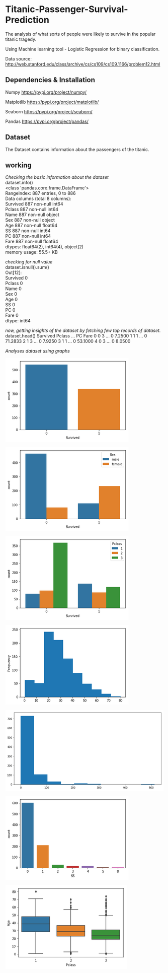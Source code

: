 # Titanic-Passenger-Survival-Prediction
The analysis of what sorts of people were likely to survive in the popular titanic tragedy.

Using Machine learning tool - Logistic Regression for binary classification.

Data source: http://web.stanford.edu/class/archive/cs/cs109/cs109.1166/problem12.html 

## Dependencies & Installation
Numpy https://pypi.org/project/numpy/

Matplotlib https://pypi.org/project/matplotlib/

Seaborn https://pypi.org/project/seaborn/

Pandas https://pypi.org/project/pandas/

## Dataset
The Dataset contains information about the passengers of the titanic.


## working 
*Checking the basic information about the dataset* <br>
dataset.info()<br>
<class 'pandas.core.frame.DataFrame'><br>
RangeIndex: 887 entries, 0 to 886<br>
Data columns (total 8 columns):<br>
Survived    887 non-null int64<br>
Pclass      887 non-null int64<br>
Name        887 non-null object<br>
Sex         887 non-null object<br>
Age         887 non-null float64<br>
SS          887 non-null int64<br>
PC          887 non-null int64<br>
Fare        887 non-null float64<br>
dtypes: float64(2), int64(4), object(2)<br>
memory usage: 55.5+ KB<br>

*checking for null value*<br>
dataset.isnull().sum()<br>
Out[12]: <br>
Survived    0<br>
Pclass      0<br>
Name        0<br>
Sex         0<br>
Age         0<br>
SS          0<br>
PC          0<br>
Fare        0<br>
dtype: int64<br>


*now, getting insights of the dataset by fetching few top records of dataset.*
dataset.head() 
Survived  Pclass   ...    PC     Fare
0         0       3   ...     0   7.2500
1         1       1   ...     0  71.2833
2         1       3   ...     0   7.9250
3         1       1   ...     0  53.1000
4         0       3   ...     0   8.0500



*Analyses dataset using graphs*

![Image of bar graph](https://github.com/prashantsihag03/Titanic-Passenger-Survival-Prediction/blob/master/graphs/survived_graph.png)

![Image of bar graph](https://github.com/prashantsihag03/Titanic-Passenger-Survival-Prediction/blob/master/graphs/survival_wrt_gender.png)

![Image of bar graph](https://github.com/prashantsihag03/Titanic-Passenger-Survival-Prediction/blob/master/graphs/Survival_wrt_pclass.png)

![Image of bar graph](https://github.com/prashantsihag03/Titanic-Passenger-Survival-Prediction/blob/master/graphs/freq_wrt_age.png)

![Image of bar graph](https://github.com/prashantsihag03/Titanic-Passenger-Survival-Prediction/blob/master/graphs/freq_wrt_fare.png)

![Image of bar graph](https://github.com/prashantsihag03/Titanic-Passenger-Survival-Prediction/blob/master/graphs/count_wrt_ss.png)

![Image of bar graph](https://github.com/prashantsihag03/Titanic-Passenger-Survival-Prediction/blob/master/graphs/age_wrt_pclass.png)

